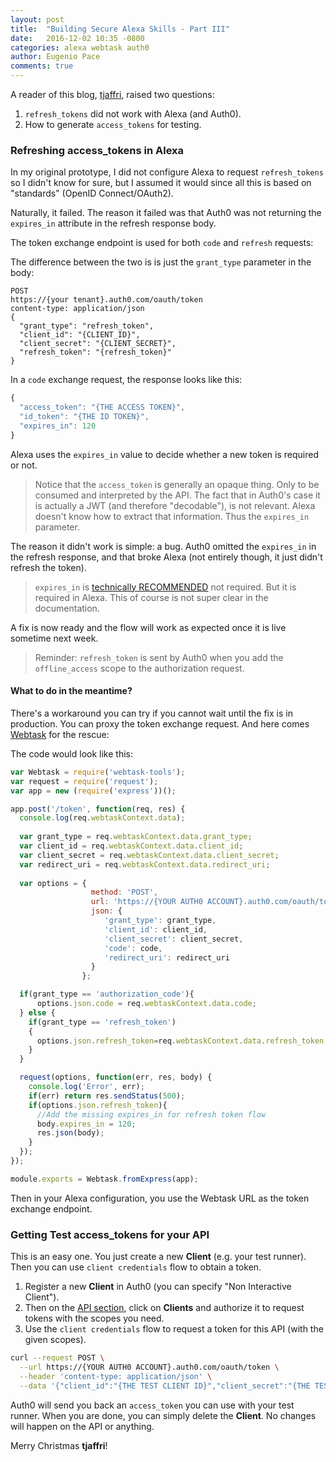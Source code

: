 ```yaml
---
layout: post
title:  "Building Secure Alexa Skills - Part III"
date:   2016-12-02 10:35 -0800
categories: alexa webtask auth0
author: Eugenio Pace
comments: true
---
```


A reader of this blog, [tjaffri](https://disqus.com/by/tjaffri/), raised two questions:

1. `refresh_tokens` did not work with Alexa (and Auth0).
2. How to generate `access_tokens` for testing.

### Refreshing **access_tokens** in Alexa

In my original prototype, I did not configure Alexa to request `refresh_tokens` so I didn't know for sure, but I assumed it would since all this is based on "standards" (OpenID Connect/OAuth2).

Naturally, it failed. The reason it failed was that Auth0 was not returning the `expires_in` attribute in the refresh response body. 

The token exchange endpoint is used for both `code` and `refresh` requests:

The difference between the two is is just the `grant_type` parameter in the body:

```
POST
https://{your tenant}.auth0.com/oauth/token
content-type: application/json
{ 
  "grant_type": "refresh_token",
  "client_id": "{CLIENT_ID}",
  "client_secret": "{CLIENT_SECRET}",
  "refresh_token": "{refresh_token}"
}
``` 

In a `code` exchange request, the response looks like this:

```js
{ 
  "access_token": "{THE ACCESS TOKEN}",
  "id_token": "{THE ID TOKEN}",
  "expires_in": 120
}
```

Alexa uses the `expires_in` value to decide whether a new token is required or not. 

> Notice that the `access_token` is generally an opaque thing. Only to be consumed and interpreted by the API. The fact that in Auth0's case it is actually a JWT (and therefore "decodable"), is not relevant. Alexa doesn't know how to extract that information. Thus the `expires_in` parameter.

The reason it didn't work is simple: a bug. Auth0 omitted the `expires_in` in the refresh response, and that broke Alexa (not entirely though, it just didn't refresh the token).

> `expires_in` is [technically RECOMMENDED](https://tools.ietf.org/html/rfc6749#section-4.2.2) not required. But it is required in Alexa. This of course is not super clear in the documentation.

A fix is now ready and the flow will work as expected once it is live sometime next week.

> Reminder: `refresh_token` is sent by Auth0 when you add the `offline_access` scope to the authorization request.

#### What to do in the meantime?

There's a workaround you can try if you cannot wait until the fix is in production. You can proxy the token exchange request. And here comes [Webtask](https://webtask.io) for the rescue:

The code would look like this:

```js
var Webtask = require('webtask-tools');
var request = require('request');
var app = new (require('express'))();

app.post('/token', function(req, res) {
  console.log(req.webtaskContext.data);
  
  var grant_type = req.webtaskContext.data.grant_type;
  var client_id = req.webtaskContext.data.client_id;
  var client_secret = req.webtaskContext.data.client_secret;
  var redirect_uri = req.webtaskContext.data.redirect_uri;
  
  var options = { 
                  method: 'POST',
                  url: 'https://{YOUR AUTH0 ACCOUNT}.auth0.com/oauth/token',
                  json: { 
                     'grant_type': grant_type,
                     'client_id': client_id,
                     'client_secret': client_secret,
                     'code': code,
                     'redirect_uri': redirect_uri
                  }
                };

  if(grant_type == 'authorization_code'){
      options.json.code = req.webtaskContext.data.code;
  } else {   
    if(grant_type == 'refresh_token')
    {
      options.json.refresh_token=req.webtaskContext.data.refresh_token;
    }
  }

  request(options, function(err, res, body) {
    console.log('Error', err);
    if(err) return res.sendStatus(500);
    if(options.json.refresh_token){  
      //Add the missing expires_in for refresh token flow
      body.expires_in = 120;
      res.json(body);
    }
  });
});

module.exports = Webtask.fromExpress(app);
```

Then in your Alexa configuration, you use the Webtask URL as the token exchange endpoint.

### Getting Test **access_tokens** for your API

This is an easy one. You just create a new **Client** (e.g. your test runner). Then you can use `client credentials` flow to obtain a token.

1. Register a new **Client** in Auth0 (you can specify "Non Interactive Client").
2. Then on the [API section](https://manage.auth0.com/#/apis), click on **Clients** and authorize it to request tokens with the scopes you need.
3. Use the `client credentials` flow to request a token for this API (with the given scopes).

```sh
curl --request POST \
  --url https://{YOUR AUTH0 ACCOUNT}.auth0.com/oauth/token \
  --header 'content-type: application/json' \
  --data '{"client_id":"{THE TEST CLIENT ID}","client_secret":"{THE TEST CLIENT SECRET}","audience":"https://whatshouldiwear","grant_type":"client_credentials"}'
``` 

Auth0 will send you back an `access_token` you can use with your test runner. When you are done, you can simply delete the **Client**. No changes will happen on the API or anything.

Merry Christmas **tjaffri**!

